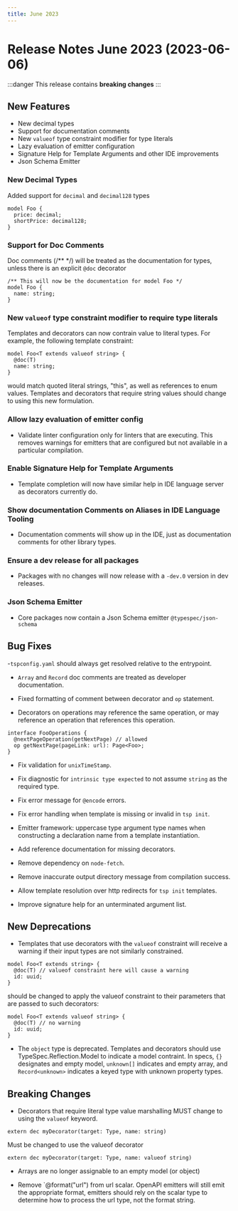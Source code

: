 ```yaml
---
title: June 2023
---
```


# Release Notes June 2023 (2023-06-06)

:::danger
This release contains **breaking changes**
:::

## New Features

- New decimal types
- Support for documentation comments
- New `valueof` type constraint modifier for type literals
- Lazy evaluation of emitter configuration
- Signature Help for Template Arguments and other IDE improvements
- Json Schema Emitter

### New Decimal Types

Added support for `decimal` and `decimal128` types

```typespec
model Foo {
  price: decimal;
  shortPrice: decimal128;
}
```

### Support for Doc Comments

Doc comments (/** */) will be treated as the documentation for types, unless there is an explicit `@doc` decorator

```typespec
/** This will now be the documentation for model Foo */
model Foo {
  name: string;
}
```

### New `valueof` type constraint modifier to require type literals

Templates and decorators can now contrain value to literal types.  For example, the following template constraint:

```typespec
model Foo<T extends valueof string> {
  @doc(T)
  name: string;
}
```

would match quoted literal strings,  "this", as well as references to enum values.  Templates and decorators that require string values should change to using this new formulation.

### Allow lazy evaluation of emitter config

- Validate linter configuration only for linters that are executing.  This removes warnings for emitters that are configured but not available in a particular compilation.

### Enable Signature Help for Template Arguments

- Template completion will now have similar help in IDE language server as decorators currently do.

### Show documentation Comments on Aliases in IDE Language Tooling

- Documentation comments will show up in the IDE, just as documentation comments for other library types.

### Ensure a dev release for all packages

- Packages with no changes will now release with a `-dev.0` version in dev releases.
 
### Json Schema Emitter

- Core packages now contain a Json Schema emitter `@typespec/json-schema`

## Bug Fixes

-`tspconfig.yaml` should always get resolved relative to the entrypoint.

- `Array` and `Record` doc comments are treated as developer documentation.

- Fixed formatting of comment between decorator and `op` statement.

- Decorators on operations may reference the same operation, or may reference an operation that references this operation.

```typespec
interface FooOperations {
  @nextPageOperation(getNextPage) // allowed
  op getNextPage(pageLink: url): Page<Foo>;
}
```

- Fix validation for `unixTimeStamp`.

- Fix diagnostic for `intrinsic type expected` to not assume `string` as the required type.

- Fix error message for `@encode` errors.

- Fix error handling when template is missing or invalid in `tsp init`.

- Emitter framework: uppercase type argument type names when constructing a declaration name from a template instantiation.

- Add reference documentation for missing decorators.

- Remove dependency on `node-fetch`.

- Remove inaccurate output directory message from compilation success.

- Allow template resolution over http redirects for `tsp init` templates.

- Improve signature help for an unterminated argument list.

## New Deprecations

- Templates that use decorators with the `valueof` constraint will receive a warning if their input types are not similarly constrained.

```typespec
model Foo<T extends string> {
  @doc(T) // valueof constraint here will cause a warning
  id: uuid;
}
```

should be changed to apply the valueof constraint to their parameters that are passed to such decorators:

```typespec
model Foo<T extends valueof string> {
  @doc(T) // no warning
  id: uuid;
}
```

- The `object` type is deprecated.  Templates and decorators should use TypeSpec.Reflection.Model to indicate a model contraint.  In specs, `{}` designates and empty model, `unknown[]` indicates and empty array, and `Record<unknown>` indicates a keyed type with unknown property types.

## Breaking Changes

- Decorators that require literal type value marshalling MUST change to using the `valueof` keyword.

```typespec
extern dec myDecorator(target: Type, name: string)
```

Must be changed to use the valueof decorator

```typespec
extern dec myDecorator(target: Type, name: valueof string)
```

- Arrays are no longer assignable to an empty model (or object)

- Remove `@format(\"url\") from url scalar. OpenAPI emitters will still emit the appropriate format, emitters should rely on the scalar type to determine how to process the url type, not the format string.
